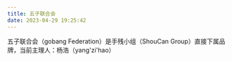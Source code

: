 ```yaml
---
title: 五子联合会
date: 2023-04-29 19:25:42
---
```

五子联合会（gobang Federation）是手残小组（ShouCan Group）直接下属品牌，当前主理人：杨浩（yang'zi'hao）